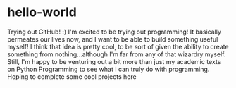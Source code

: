 # hello-world
Trying out GitHub! :)
I'm excited to be trying out programming! It basically permeates our lives now, and I want to be able to build something useful myself! I think that idea is pretty cool, to be sort of given the ability to create something from nothing...although I'm far from any of that wizardry myself. Still, I'm happy to be venturing out a bit more than just my academic texts on Python Programming to see what I can truly do with programming. Hoping to complete some cool projects here
